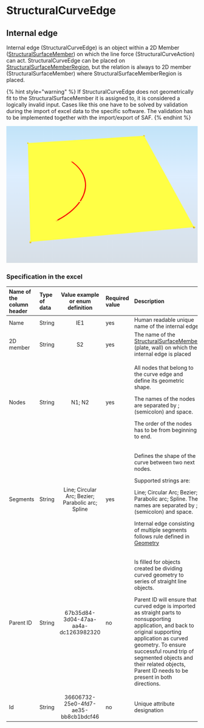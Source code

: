 # StructuralCurveEdge

## Internal edge

Internal edge \(StructuralCurveEdge\) is an object within a 2D Member \([StructuralSurfaceMember](structuralsurfacemember.md)\) on which the line force \(StructuralCurveAction\) can act. StructuralCurveEdge can be placed on [StructuralSurfaceMemberRegion](structuralsurfacememberregion.md), but the relation is always to 2D member \(StructuralSurfaceMember\) where StructuralSurfaceMemberRegion is placed.

{% hint style="warning" %}
If StructuralCurveEdge does not geometrically fit to the StructuralSurfaceMember it is assigned to, it is considered a logically invalid input. Cases like this one have to be solved by validation during the import of excel data to the specific software. The validation has to be implemented together with the import/export of SAF.
{% endhint %}

![](../.gitbook/assets/10_structuralcurveedge.png)

### Specification in the excel

<table>
  <thead>
    <tr>
      <th style="text-align:left">Name of the column header</th>
      <th style="text-align:left">Type of data</th>
      <th style="text-align:center">Value example or enum definition</th>
      <th style="text-align:left">Required value</th>
      <th style="text-align:left">Description</th>
    </tr>
  </thead>
  <tbody>
    <tr>
      <td style="text-align:left">Name</td>
      <td style="text-align:left">String</td>
      <td style="text-align:center">IE1</td>
      <td style="text-align:left">yes</td>
      <td style="text-align:left">Human readable unique name of the internal edge</td>
    </tr>
    <tr>
      <td style="text-align:left">2D member</td>
      <td style="text-align:left">String</td>
      <td style="text-align:center">S2</td>
      <td style="text-align:left">yes</td>
      <td style="text-align:left">The name of the <a href="structuralsurfacemember.md">StructuralSurfaceMember</a> (plate,
        wall) on which the internal edge is placed</td>
    </tr>
    <tr>
      <td style="text-align:left">Nodes</td>
      <td style="text-align:left">String</td>
      <td style="text-align:center">N1; N2</td>
      <td style="text-align:left">yes</td>
      <td style="text-align:left">
        <p>All nodes that belong to the curve edge and define its geometric shape.</p>
        <p>The names of the nodes are separated by ; (semicolon) and space.</p>
        <p>The order of the nodes has to be from beginning to end.</p>
      </td>
    </tr>
    <tr>
      <td style="text-align:left">Segments</td>
      <td style="text-align:left">String</td>
      <td style="text-align:center">Line; Circular Arc; Bezier; Parabolic arc; Spline</td>
      <td style="text-align:left">yes</td>
      <td style="text-align:left">
        <p>Defines the shape of the curve between two next nodes.</p>
        <p>Supported strings are:</p>
        <p>Line; Circular Arc; Bezier; Parabolic arc; Spline. The names are separated
          by ; (semicolon) and space.</p>
        <p></p>
        <p>Internal edge consisting of multiple segments follows rule defined in
          <a
          href="../getting-started/geometry.md">Geometry</a>
        </p>
      </td>
    </tr>
    <tr>
      <td style="text-align:left">Parent ID</td>
      <td style="text-align:left">String</td>
      <td style="text-align:center">67b35d84-3d04-47aa-aa4a-dc1263982320</td>
      <td style="text-align:left">no</td>
      <td style="text-align:left">
        <p>Is filled for objects created be dividing curved geometry to series of
          straight line objects.</p>
        <p>Parent ID will ensure that curved edge is imported as straight parts to
          nonsupporting application, and back to original supporting application
          as curved geometry. To ensure successful round trip of segmented objects
          and their related objects, Parent ID needs to be present in both directions.</p>
      </td>
    </tr>
    <tr>
      <td style="text-align:left">Id</td>
      <td style="text-align:left">String</td>
      <td style="text-align:center">36606732-25e0-4fd7-ae35-bb8cb1bdcf46</td>
      <td style="text-align:left">no</td>
      <td style="text-align:left">Unique attribute designation</td>
    </tr>
  </tbody>
</table>

